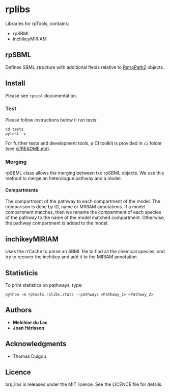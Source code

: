 # rplibs

Libraries for rpTools, contains:
* rpSBML
* inchikeyMIRIAM

## rpSBML
Defines SBML structure with additional fields relative to [RetroPath2](https://github.com/brsynth/RetroPath2-wrapper) objects.

<!-- ### Prerequisites
* Python 3 with the following modules:
    * python-libsbml
    * [RDKit](https://www.RDKit.org) -->


## Install
Please see `rptool` documentation.

### Test
Please follow instructions below ti run tests:
```
cd tests
pytest -v
```
For further tests and development tools, a CI toolkit is provided in `ci` folder (see [ci/README.md](ci/README.md)).

### Merging
rpSBML class allows the merging between txo rpSBML objects. We use this method to merge an heterologue pathway and a model.

#### Compartments
The compartment of the pathway to each compartment of the model. The comparison is done by ID, name or MIRIAM annotations. If a model compartment matches, then we rename the compartment of each species of the pathway to the name of the model matched compartment. Otherwise, the pathway compartment is added to the model.

## inchikeyMIRIAM
Uses the rrCache to parse an SBML file to find all the chemical species, and try to recover the inchikey and add it to the MIRIAM annotation.

## Statisticis
To print statistics on pathways, type:
```
python -m rptools.rplibs.stats --pathways <Pathway_1> <Pathway_2>
```

## Authors

* **Melchior du Lac**
* **Joan Hérisson**

## Acknowledgments

* Thomas Duigou


## Licence
brs_libs is released under the MIT licence. See the LICENCE file for details.
